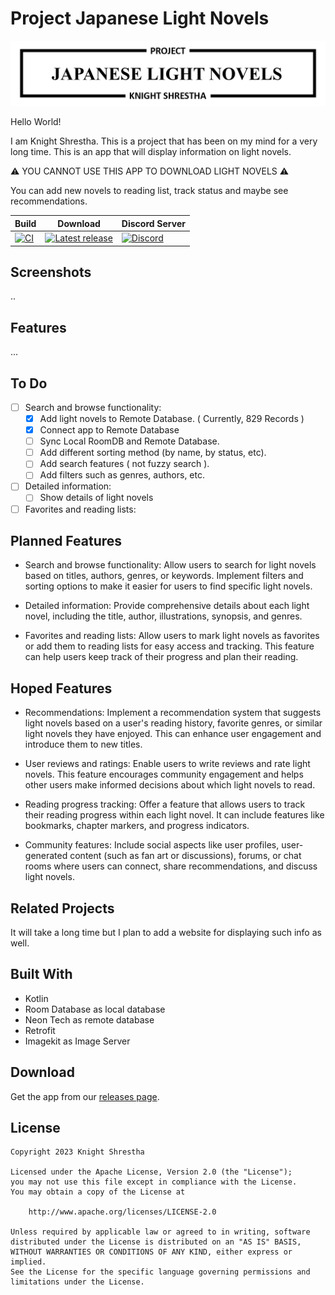 
# Project Japanese Light Novels

![Logo](images/Project.jpg)

Hello World!

I am Knight Shrestha.
This is a project that has been on my mind for a very long time. This is an app that will display information on light novels.

⚠️ YOU CANNOT USE THIS APP TO DOWNLOAD LIGHT NOVELS ⚠️

You can add new novels to reading list, track status and maybe see recommendations.

| Build | Download | Discord Server |
|-------|----------|----------|
| [![CI](https://github.com/Death-Knight-552/Light-Novels/actions/workflows/auto.yml/badge.svg)](https://github.com/Death-Knight-552/Light-Novels/actions/workflows/auto.yml) | [![Latest release](https://img.shields.io/github/release/Death-Knight-552/Light-Novels.svg?maxAge=3600&label=Download)](https://github.com/Death-Knight-552/Light-Novels/releases) | [![Discord](https://img.shields.io/discord/1120067391443959930.svg?label=discord&labelColor=7289da&color=2c2f33&style=flat)](https://discord.gg/w9Pews8u) |

## Screenshots

..

## Features

...

## To Do

- [ ] Search and browse functionality:
  - [x] Add light novels to Remote Database. ( Currently, 829 Records )
  - [x] Connect app to Remote Database
  - [ ] Sync Local RoomDB and Remote Database.
  - [ ] Add different sorting method (by name, by status, etc).
  - [ ] Add search features ( not fuzzy search ).
  - [ ] Add filters such as genres, authors, etc.

- [ ] Detailed information:
  - [ ] Show details of light novels
  
- [ ] Favorites and reading lists:

## Planned Features

- Search and browse functionality: Allow users to search for light novels based on titles, authors, genres, or keywords. Implement filters and sorting options to make it easier for users to find specific light novels.

- Detailed information: Provide comprehensive details about each light novel, including the title, author, illustrations, synopsis, and genres.

- Favorites and reading lists: Allow users to mark light novels as favorites or add them to reading lists for easy access and tracking. This feature can help users keep track of their progress and plan their reading.

## Hoped Features

- Recommendations: Implement a recommendation system that suggests light novels based on a user's reading history, favorite genres, or similar light novels they have enjoyed. This can enhance user engagement and introduce them to new titles.

- User reviews and ratings: Enable users to write reviews and rate light novels. This feature encourages community engagement and helps other users make informed decisions about which light novels to read.

- Reading progress tracking: Offer a feature that allows users to track their reading progress within each light novel. It can include features like bookmarks, chapter markers, and progress indicators.

- Community features: Include social aspects like user profiles, user-generated content (such as fan art or discussions), forums, or chat rooms where users can connect, share recommendations, and discuss light novels.

## Related Projects

It will take a long time but I plan to add a website for displaying such info as well.

## Built With

- Kotlin
- Room Database as local database
- Neon Tech as remote database
- Retrofit
- Imagekit as Image Server

## Download

Get the app from our [releases page](https://github.com/Death-Knight-552/Light-Novels/releases).

## License

    Copyright 2023 Knight Shrestha

    Licensed under the Apache License, Version 2.0 (the "License");
    you may not use this file except in compliance with the License.
    You may obtain a copy of the License at

        http://www.apache.org/licenses/LICENSE-2.0

    Unless required by applicable law or agreed to in writing, software
    distributed under the License is distributed on an "AS IS" BASIS,
    WITHOUT WARRANTIES OR CONDITIONS OF ANY KIND, either express or implied.
    See the License for the specific language governing permissions and
    limitations under the License.
